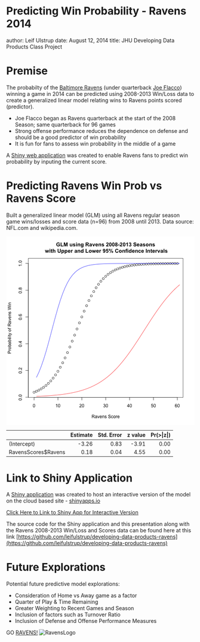 Predicting Win Probability - Ravens 2014 
========================================================
author: Leif Ulstrup
date: August 12, 2014
title: JHU Developing Data Products Class Project


Premise
========================================================

The probabilty of the [Baltimore Ravens](http://www.baltimoreravens.com) (under quarterback [Joe Flacco](http://en.wikipedia.org/wiki/Joe_Flacco)) winning a game in 2014 can be predicted using 2008-2013 Win/Loss data to create a generalized linear model relating wins to Ravens points scored (predictor).

- Joe Flacco began as Ravens quarterback at the start of the 2008 Season; same quarterback for 96 games
- Strong offense performance reduces the dependence on defense and should be a good predictor of win probability
- It is fun for fans to assess win probability in the middle of a game

A [Shiny web application](http:http://lulstrup.shinyapps.io/GoRavens-JHU-Developing-Data-Products/) was created to enable Ravens fans to predict win probability by inputing the current score.

Predicting Ravens Win Prob vs Ravens Score
========================================================
Built a generalized linear model (GLM) using all Ravens regular season game wins/losses and score data (n=96) from 2008 until 2013.  Data source: NFL.com and wikipedia.com.


<img src="Data-Products-Presentation-with-R-Code-figure/unnamed-chunk-1.png" title="plot of chunk unnamed-chunk-1" alt="plot of chunk unnamed-chunk-1" style="display: block; margin: auto;" />

|                    | Estimate| Std. Error| z value| Pr(>&#124;z&#124;)|
|:-------------------|--------:|----------:|-------:|------------------:|
|(Intercept)         |    -3.26|       0.83|   -3.91|               0.00|
|RavensScores$Ravens |     0.18|       0.04|    4.55|               0.00|

Link to Shiny Application
========================================================

A [Shiny application](http://shiny.rstudio.com) was created to host an interactive version of the model on the cloud based site - [shinyapps.io](https://www.shinyapps.io)

[Click Here to Link to Shiny App for Interactive Version](http://lulstrup.shinyapps.io/GoRavens-JHU-Developing-Data-Products/)

The source code for the Shiny application and this presentation along with the Ravens 2008-2013 Win/Loss and Scores data can be found here at this link [https://github.com/leifulstrup/developing-data-products-ravens](https://github.com/leifulstrup/developing-data-products-ravens)

Future Explorations
========================================================

Potential future predictive model explorations:

- Consideration of Home vs Away game as a factor
- Quarter of Play & Time Remaining
- Greater Weighting to Recent Games and Season
- Inclusion of factors such as Turnover Ratio
- Inclusion of Defense and Offense Performance Measures

GO [RAVENS!](http://baltimoreravems.com)
![RavensLogo](http://prod.static.ravens.clubs.nfl.com/assets/img/raven-logo.png)
